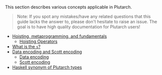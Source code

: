 This section describes various concepts applicable in Plutarch.

> Note: If you spot any mistakes/have any related questions that this guide lacks the answer to, please don't hesitate to raise an issue. The goal is to have high quality documentation for Plutarch users!

- [Hoisting, metaprogramming, and fundamentals](./Concepts/Hoisting.md)
  - [Hoisting Operators](./Concepts/Hoisting.md#hoisting-operators)
- [What is the `s`?](./Concepts/What%20is%20the%20S.md#what-is-the-s)
- [Data encoding and Scott encoding](./Concepts/Data%20and%20Scott%20encoding.md)
  - [Data encoding](./Concepts/Data%20and%20Scott%20encoding.md#data-encoding)
  - [Scott encoding](./Concepts/Data%20and%20Scott%20encoding.md#scott-encoding)
- [Haskell synonym of Plutarch types](./Concepts/Haskell%20Synonym.md)
